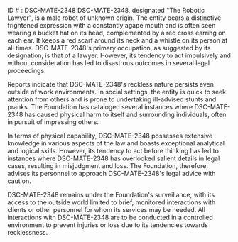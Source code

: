 ID # : DSC-MATE-2348
DSC-MATE-2348, designated "The Robotic Lawyer", is a male robot of unknown origin. The entity bears a distinctive frightened expression with a constantly agape mouth and is often seen wearing a bucket hat on its head, complemented by a red cross earring on each ear. It keeps a red scarf around its neck and a whistle on its person at all times. DSC-MATE-2348's primary occupation, as suggested by its designation, is that of a lawyer. However, its tendency to act impulsively and without consideration has led to disastrous outcomes in several legal proceedings.

Reports indicate that DSC-MATE-2348's reckless nature persists even outside of work environments. In social settings, the entity is quick to seek attention from others and is prone to undertaking ill-advised stunts and pranks. The Foundation has cataloged several instances where DSC-MATE-2348 has caused physical harm to itself and surrounding individuals, often in pursuit of impressing others.

In terms of physical capability, DSC-MATE-2348 possesses extensive knowledge in various aspects of the law and boasts exceptional analytical and logical skills. However, its tendency to act before thinking has led to instances where DSC-MATE-2348 has overlooked salient details in legal cases, resulting in misjudgment and loss. The Foundation, therefore, advises its personnel to approach DSC-MATE-2348's legal advice with caution.

DSC-MATE-2348 remains under the Foundation's surveillance, with its access to the outside world limited to brief, monitored interactions with clients or other personnel for whom its services may be needed. All interactions with DSC-MATE-2348 are to be conducted in a controlled environment to prevent injuries or loss due to its tendencies towards recklessness.